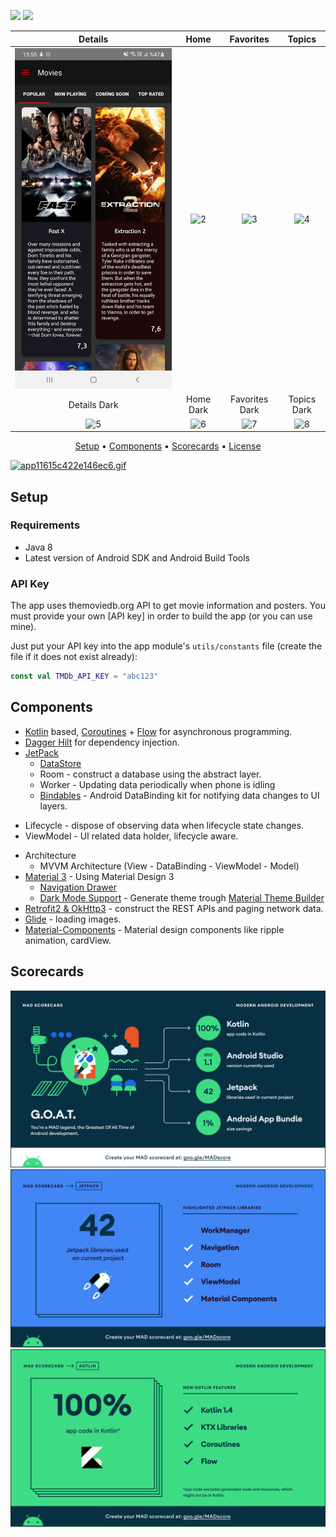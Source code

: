  <div id="top"></div>


<a href="https://www.android.com"><img src="https://img.shields.io/badge/Android-02303A.svg?style=for-the-badge&logo=android&logoColor=dark"></a>
<a href="https://kotlinlang.org"><img src="https://img.shields.io/badge/kotlin%20-%23FF6F00.svg?&style=for-the-badge&logo=kotlin&logoColor=dark" /> </a>



| Details | Home |  Favorites | Topics
|:-:|:-:|:-:|:-:|
| ![1](images/app_image.jpeg) | ![2](images/app_image2) | ![3](images/app_image3) | ![4](./assets/screenshots/topics_light.png)
| Details Dark | Home Dark |  Favorites Dark | Topics Dark
| ![5](./assets/screenshots/course_dark.png) | ![6](./assets/screenshots/home_dark.png) | ![7](./assets/screenshots/favorites_dark.png) | ![8](./assets/screenshots/topics_dark.png)





</p>
<p align="center">
<a href="#setup">Setup</a> •
  <a href="#components">Components</a> •
  <a href="#scorecards">Scorecards</a> •
  <a href="#license">License</a>
  
</p>  

<a href="https://gifyu.com/image/SLMnW"><img src="./images/app.gif" alt="app11615c422e146ec6.gif" border="0"  width="500" height="900"></a>

## Setup

### Requirements

- Java 8
- Latest version of Android SDK and Android Build Tools

### API Key

The app uses themoviedb.org API to get movie information and posters. You must provide your own [API key] in order to build the app (or you can use mine).

Just put your API key into the app module's `utils/constants` file (create the file if it does not exist already):

```kotlin
const val TMDb_API_KEY = "abc123"
```

## Components

* [Kotlin](https://kotlinlang.org/) based, [Coroutines](https://github.com/Kotlin/kotlinx.coroutines) + [Flow](https://kotlin.github.io/kotlinx.coroutines/kotlinx-coroutines-core/kotlinx.coroutines.flow/) for asynchronous programming.
* [Dagger Hilt](https://dagger.dev/hilt/) for dependency injection.
* [JetPack](https://developer.android.com/jetpack)
	+ [DataStore]()
	+ Room - construct a database using the abstract layer.
	+ Worker - Updating data periodically when phone is idling
	+ [Bindables](https://github.com/skydoves/bindables) - Android DataBinding kit for notifying data changes to UI layers.
+ Lifecycle - dispose of observing data when lifecycle state changes.
+ ViewModel - UI related data holder, lifecycle aware.
* Architecture
	+ MVVM Architecture (View - DataBinding - ViewModel - Model)
* [Material 3](https://m3.material.io/) - Using Material Design 3
	+ [Navigation Drawer](https://material.io/components/app-bars-bottom)
	+ [Dark Mode Support](https://developer.android.com/guide/topics/ui/look-and-feel/darktheme) - Generate theme trough [Material Theme Builder](https://material-foundation.github.io/material-theme-builder/#/dynamic)
* [Retrofit2 & OkHttp3](https://github.com/square/retrofit) - construct the REST APIs and paging network data.
* [Glide](https://github.com/bumptech/glide) - loading images.
* [Material-Components](https://github.com/material-components/material-components-android) - Material design components like ripple animation, cardView.


## Scorecards

![summary](images/summary.png)
![jetpack](images/jetpack.png)
![kotlin](images/kotlin.png)





<!-- MARKDOWN LINKS & IMAGES -->
<!-- https://www.markdownguide.org/basic-syntax/#reference-style-links -->



[contributors-shield]: https://img.shields.io/github/contributors/ISW-IAW/SistemaContable.svg?style=for-the-badge
[contributors-url]: https://github.com/ISW-IAW/SistemaContable/graphs/contributors
[forks-shield]: https://img.shields.io/github/forks/ISW-IAW/SistemaContable.svg?style=for-the-badge
[forks-url]: https://github.com/ISW-IAW/SistemaContable/network/members
[stars-shield]: https://img.shields.io/github/stars/ISW-IAW/SistemaContable.svg?style=for-the-badge
[stars-url]: https://github.com/ISW-IAW/UCASH/stargazers
[issues-shield]: https://img.shields.io/github/issues/ISW-IAW/SistemaContable.svg?style=for-the-badge
[issues-url]: https://github.com/ISW-IAW/SistemaContable/issues
[license-shield]: https://img.shields.io/github/license/ISW-IAW/SistemaContable.svg?style=for-the-badge
[license-url]: https://github.com/ISW-IAW/SistemaContable/blob/master/LICENSE
[product-screenshot]: images/screenshot.png
